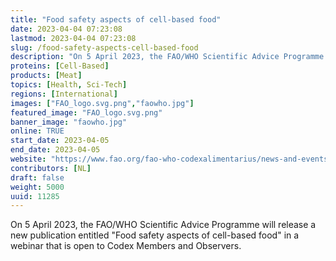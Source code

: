 ```yaml
---
title: "Food safety aspects of cell-based food"
date: 2023-04-04 07:23:08
lastmod: 2023-04-04 07:23:08
slug: /food-safety-aspects-cell-based-food
description: "On 5 April 2023, the FAO/WHO Scientific Advice Programme will release a new publication entitled “Food safety aspects of cell-based food” in a webinar that is open to Codex Members and Observers."
proteins: [Cell-Based]
products: [Meat]
topics: [Health, Sci-Tech]
regions: [International]
images: ["FAO_logo.svg.png","faowho.jpg"]
featured_image: "FAO_logo.svg.png"
banner_image: "faowho.jpg"
online: TRUE
start_date: 2023-04-05
end_date: 2023-04-05
website: "https://www.fao.org/fao-who-codexalimentarius/news-and-events/news-details/en/c/1633035/"
contributors: [NL]
draft: false
weight: 5000
uuid: 11285
---
```

On 5 April 2023, the FAO/WHO Scientific Advice Programme will release a
new publication entitled "Food safety aspects of cell-based food" in a
webinar that is open to Codex Members and Observers.
